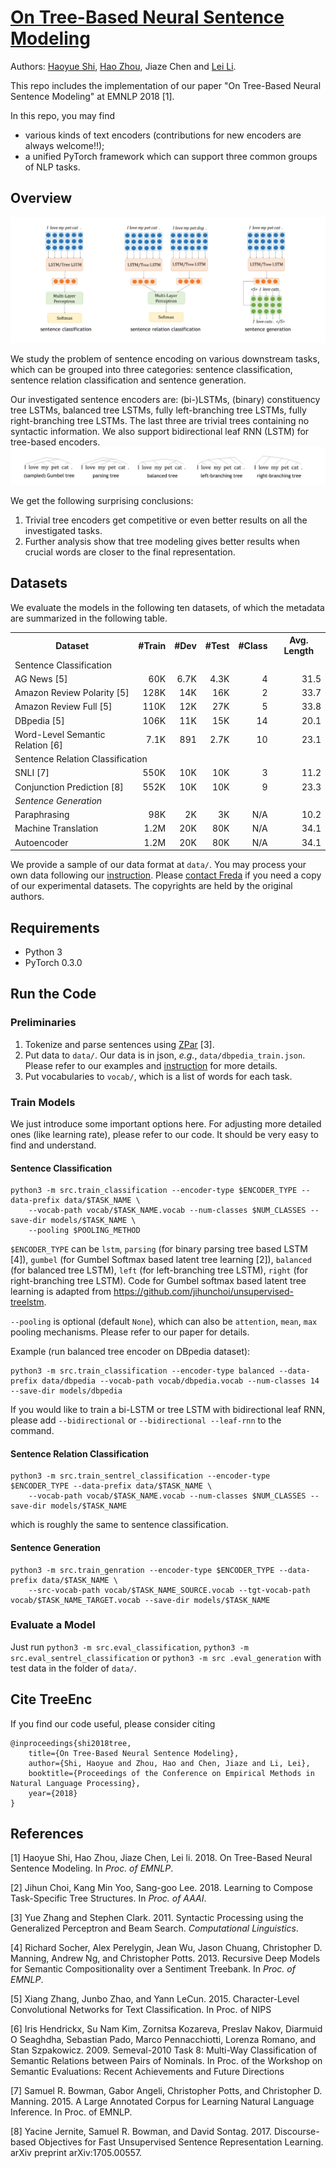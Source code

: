 # [On Tree-Based Neural Sentence Modeling](https://arxiv.org/pdf/1808.09644.pdf)
Authors: [Haoyue Shi](http://explorerfreda.github.io), [Hao Zhou](http://zhouh.github.io), Jiaze Chen and [Lei Li](http://www.cs.cmu.edu/~leili/). 

This repo includes the implementation of our paper "On Tree-Based Neural Sentence Modeling" at EMNLP 2018 [1].


In this repo, you may find 
* various kinds of text encoders (contributions for new encoders are always welcome!!);
* a unified PyTorch framework which can support three common groups of NLP tasks.


## Overview

![intro.jpg](misc/intro.jpg)

We study the problem of sentence encoding on various downstream tasks, which can be grouped into three categories: 
sentence classification, sentence relation classification and sentence generation. 

Our investigated sentence encoders are: (bi-)LSTMs, (binary) constituency tree LSTMs, balanced tree LSTMs, 
fully left-branching tree LSTMs, fully right-branching tree LSTMs. The last three are trivial trees containing no 
syntactic information. We also support bidirectional leaf RNN (LSTM) for tree-based encoders.
![trees.jpg](misc/trees.jpg) 

We get the following surprising conclusions:
1. Trivial tree encoders get competitive or even better results on all the investigated tasks. 
2. Further analysis show that tree modeling gives better results when crucial words are closer to the final 
representation.



## Datasets

We evaluate the models in the following ten datasets, of which the metadata are summarized in the following table. 

<table>
  <tr>
    <th>Dataset</th>
    <th>#Train</th>
    <th>#Dev</th>
    <th>#Test</th>
    <th>#Class</th>
    <th>Avg. Length</th>
  </tr>
  <tr>
    <td colspan="6">Sentence Classification</td>
  </tr>
  <tr>
    <td>AG News [5]</td>
    <td align="right">60K</td>
    <td align="right">6.7K</td>
    <td align="right">4.3K</td>
    <td align="right">4</td>
    <td align="right">31.5</td>
  </tr>
  <tr>
    <td>Amazon Review Polarity [5]</td>
    <td align="right">128K</td>
    <td align="right">14K</td>
    <td align="right">16K</td>
    <td align="right">2</td>
    <td align="right">33.7</td>
  </tr>
  <tr>
    <td>Amazon Review Full [5]</td>
    <td align="right">110K</td>
    <td align="right">12K</td>
    <td align="right">27K</td>
    <td align="right">5</td>
    <td align="right">33.8</td>
  </tr>
  <tr>
    <td>DBpedia [5]</td>
    <td align="right">106K</td>
    <td align="right">11K</td>
    <td align="right">15K</td>
    <td align="right">14</td>
    <td align="right">20.1</td>
  </tr>
  <tr>
    <td>Word-Level Semantic Relation [6]</td>
    <td align="right">7.1K</td>
    <td align="right">891</td>
    <td align="right">2.7K</td>
    <td align="right">10</td>
    <td align="right">23.1</td>
  </tr>
  <tr>
    <td colspan="6">Sentence Relation Classification</td>
  </tr>
  <tr>
    <td>SNLI [7]</td>
    <td align="right">550K</td>
    <td align="right">10K</td>
    <td align="right">10K</td>
    <td align="right">3</td>
    <td align="right">11.2</td>
  </tr>
  <tr>
    <td>Conjunction Prediction [8]</td>
    <td align="right">552K</td>
    <td align="right">10K</td>
    <td align="right">10K</td>
    <td align="right">9</td>
    <td align="right">23.3</td>
  </tr>
  <tr>
    <td colspan="6"><span style="font-style:italic">Sentence Generation</span></td>
  </tr>
  <tr>
    <td>Paraphrasing</td>
    <td align="right">98K</td>
    <td align="right">2K</td>
    <td align="right">3K</td>
    <td align="right">N/A</td>
    <td align="right">10.2</td>
  </tr>
  <tr>
    <td>Machine Translation</td>
    <td align="right">1.2M</td>
    <td align="right">20K</td>
    <td align="right">80K</td>
    <td align="right">N/A</td>
    <td align="right">34.1</td>
  </tr>
  <tr>
    <td>Autoencoder</td>
    <td align="right">1.2M</td>
    <td align="right">20K</td>
    <td align="right">80K</td>
    <td align="right">N/A</td>
    <td align="right">34.1</td>
  </tr>
</table>


We provide a sample of our data format at ``data/``.
You may process your own data following our [instruction](data/data-instruction.md).
Please [contact Freda](mailto:freda@ttic.edu) if you need a copy of our experimental datasets. The copyrights
are held by the original authors.  


## Requirements
* Python 3
* PyTorch 0.3.0

## Run the Code

### Preliminaries
1. Tokenize and parse sentences using [ZPar](https://www.sutd.edu.sg/cmsresource/faculty/yuezhang/zpar.html) [3].
2. Put data to ``data/``. Our data is in json, *e.g.*, ``data/dbpedia_train.json``. Please refer to our examples and 
[instruction](data/data-instruction.md) for more details.
3. Put vocabularies to ``vocab/``, which is a list of words for each task.

### Train Models

We just introduce some important options here. For adjusting more detailed ones (like learning rate), please refer to
 our code. It should be very easy to find and understand. 

#### Sentence Classification 
```
python3 -m src.train_classification --encoder-type $ENCODER_TYPE --data-prefix data/$TASK_NAME \
    --vocab-path vocab/$TASK_NAME.vocab --num-classes $NUM_CLASSES --save-dir models/$TASK_NAME \
    --pooling $POOLING_METHOD
```

``$ENCODER_TYPE`` can be ``lstm``, ``parsing`` (for binary parsing tree based LSTM [4]), ``gumbel`` (for Gumbel 
Softmax based latent tree learning [2]), ``balanced`` (for balanced tree LSTM), ``left`` (for left-branching tree 
LSTM), ``right`` (for right-branching tree LSTM). Code for Gumbel softmax based latent tree learning is adapted from 
https://github.com/jihunchoi/unsupervised-treelstm.  

``--pooling`` is optional (default ``None``), which can also be ``attention``, ``mean``, ``max`` pooling mechanisms. 
Please refer to our paper for details. 

Example (run balanced tree encoder on DBpedia dataset): 
```
python3 -m src.train_classification --encoder-type balanced --data-prefix data/dbpedia --vocab-path vocab/dbpedia.vocab --num-classes 14 --save-dir models/dbpedia
```

If you would like to train a bi-LSTM or tree LSTM with bidirectional leaf RNN, please add ``--bidirectional`` or 
``--bidirectional --leaf-rnn`` to the command. 

#### Sentence Relation Classification
```
python3 -m src.train_sentrel_classification --encoder-type $ENCODER_TYPE --data-prefix data/$TASK_NAME \
    --vocab-path vocab/$TASK_NAME.vocab --num-classes $NUM_CLASSES --save-dir models/$TASK_NAME 
```
which is roughly the same to sentence classification. 

#### Sentence Generation
```
python3 -m src.train_genration --encoder-type $ENCODER_TYPE --data-prefix data/$TASK_NAME \
    --src-vocab-path vocab/$TASK_NAME_SOURCE.vocab --tgt-vocab-path vocab/$TASK_NAME_TARGET.vocab --save-dir models/$TASK_NAME 
```

### Evaluate a Model
Just run ``python3 -m src.eval_classification``, ``python3 -m src.eval_sentrel_classification`` or ``python3 -m src
.eval_generation`` with test data in the folder of ``data/``.

## Cite TreeEnc
If you find our code useful, please consider citing
```
@inproceedings{shi2018tree,
    title={On Tree-Based Neural Sentence Modeling},
    author={Shi, Haoyue and Zhou, Hao and Chen, Jiaze and Li, Lei},
    booktitle={Proceedings of the Conference on Empirical Methods in Natural Language Processing},
    year={2018}
}
```

 


## References
[1] Haoyue Shi, Hao Zhou, Jiaze Chen, Lei li. 2018. On Tree-Based Neural Sentence Modeling. In *Proc. of EMNLP*.

[2] Jihun Choi, Kang Min Yoo, Sang-goo Lee. 2018. Learning to Compose Task-Specific Tree Structures. In *Proc. of AAAI*. 

[3] Yue Zhang and Stephen Clark. 2011. Syntactic Processing using the Generalized Perceptron and Beam Search. *Computational Linguistics*.

[4] Richard Socher, Alex Perelygin, Jean Wu, Jason Chuang, Christopher D. Manning, Andrew Ng, and Christopher Potts. 2013. Recursive Deep Models for Semantic Compositionality over a Sentiment Treebank. In *Proc. of EMNLP*.

[5] Xiang Zhang, Junbo Zhao, and Yann LeCun. 2015. Character-Level Convolutional Networks for Text Classification. In Proc. of NIPS

[6] Iris Hendrickx, Su Nam Kim, Zornitsa Kozareva, Preslav Nakov, Diarmuid O Seaghdha, Sebastian Pado, Marco Pennacchiotti, Lorenza Romano, and Stan Szpakowicz. 2009. Semeval-2010 Task 8: Multi-Way Classification of Semantic Relations between Pairs of Nominals. In Proc. of the Workshop on Semantic Evaluations: Recent Achievements and Future Directions

[7] Samuel R. Bowman, Gabor Angeli, Christopher Potts, and Christopher D. Manning. 2015. A Large Annotated Corpus for Learning Natural Language Inference. In Proc. of EMNLP.

[8] Yacine Jernite, Samuel R. Bowman, and David Sontag. 2017. Discourse-based Objectives for Fast Unsupervised Sentence Representation Learning. arXiv preprint arXiv:1705.00557.

